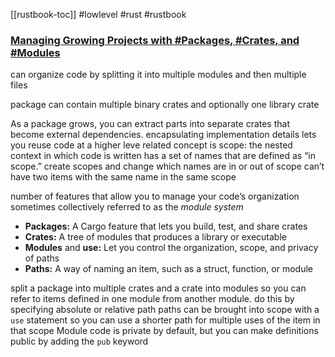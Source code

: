 [[rustbook-toc]]
#lowlevel #rust #rustbook 
### [Managing Growing Projects with #Packages, #Crates, and #Modules](https://doc.rust-lang.org/book/ch07-00-managing-growing-projects-with-packages-crates-and-modules.html#managing-growing-projects-with-packages-crates-and-modules)

can organize code by splitting it into multiple modules and then multiple files

package can contain multiple binary crates and optionally one library crate

As a package grows, you can extract parts into separate crates that become external dependencies.
encapsulating implementation details lets you reuse code at a higher leve
related concept is scope: the nested context in which code is written has a set of names that are defined as “in scope.”
create scopes and change which names are in or out of scope
can’t have two items with the same name in the same scope

number of features that allow you to manage your code’s organization
sometimes collectively referred to as the _module system_

-   **Packages:** A Cargo feature that lets you build, test, and share crates
-   **Crates:** A tree of modules that produces a library or executable
-   **Modules** and **use:** Let you control the organization, scope, and privacy of paths
-   **Paths:** A way of naming an item, such as a struct, function, or module

split a package into multiple crates and a crate into modules so you can refer to items defined in one module from another module.
do this by specifying absolute or relative path
paths can be brought into scope with a `use` statement so you can use a shorter path for multiple uses of the item in that scope
Module code is private by default, but you can make definitions public by adding the `pub` keyword


